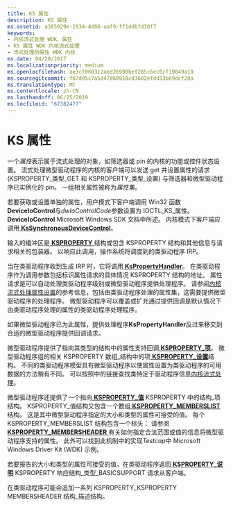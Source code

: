```yaml
---
title: KS 属性
description: KS 属性
ms.assetid: a385929e-1934-4d88-aaf9-ff1ddbfd30f7
keywords:
- 内核流式处理 WDK，属性
- KS 属性 WDK 内核流式处理
- 流式处理的属性 WDK 内核
ms.date: 04/20/2017
ms.localizationpriority: medium
ms.openlocfilehash: ae3cf060312aed26900bef285c6ec0cf19849a19
ms.sourcegitcommit: fb7d95c7a5d47860918cd3602efdd33b69dcf2da
ms.translationtype: MT
ms.contentlocale: zh-CN
ms.lasthandoff: 06/25/2019
ms.locfileid: "67382477"
---
```

# <a name="ks-properties"></a>KS 属性





一个*属性*表示属于流式处理的对象，如筛选器或 pin 的内核的功能或控件状态设置。 流式处理微型驱动程序的内核的客户端可以发送 get 并设置属性的请求 (KSPROPERTY\_类型\_GET 和 KSPROPERTY\_类型\_设置) 与筛选器和微型驱动程序已实例化的 pin。 一组相关属性被称为*属性集*。

若要获取或设置单独的属性，用户模式下客户端调用 Win32 函数**DeviceIoControl**与*dwIoControlCode*参数设置为 IOCTL\_KS\_属性。 **DeviceIoControl** Microsoft Windows SDK 文档中所述。 内核模式下客户端应调用[ **KsSynchronousDeviceControl**](https://docs.microsoft.com/windows-hardware/drivers/ddi/content/ksproxy/nf-ksproxy-kssynchronousdevicecontrol)。

输入的缓冲区是[ **KSPROPERTY** ](https://docs.microsoft.com/windows-hardware/drivers/ddi/content/ks/ns-ks-ksidentifier)结构或包含 KSPROPERTY 结构和其他信息与请求相关的包装器。 以响应此调用，操作系统将调度到的类驱动程序 IRP。

当在类驱动程序收到生成 IRP 时，它将调用[ **KsPropertyHandler**](https://docs.microsoft.com/windows-hardware/drivers/ddi/content/ks/nf-ks-kspropertyhandler)。 在类驱动程序作为调用参数包括标识属性请求的具体情况 KSPROPERTY 结构的地址。 属性请求是可以自动处理类驱动程序级别或微型驱动程序提供处理程序。 请参阅[内核流式处理属性设置](https://docs.microsoft.com/windows-hardware/drivers/stream/avstream-property-sets)的参考信息，包括由类驱动程序处理的属性集，这需要提供微型驱动程序的处理程序。 微型驱动程序可以覆盖或扩充通过提供回调是默认情况下由类驱动程序处理的属性的类驱动程序处理程序。

如果微型驱动程序已为此属性，提供处理程序**KsPropertyHandler**反过来移交到合适的微型驱动程序提供回调请求。

微型驱动程序提供了指向其类型的结构中的属性支持回调[ **KSPROPERTY\_项**](https://docs.microsoft.com/windows-hardware/drivers/ddi/content/ks/ns-ks-ksproperty_item)。 微型驱动程序组的相关 KSPROPERTY 数组\_结构中的项[ **KSPROPERTY\_设置**](https://docs.microsoft.com/windows-hardware/drivers/ddi/content/ks/ns-ks-ksproperty_set)结构。 不同的类驱动程序模型具有微型驱动程序以使属性设置为类驱动程序的可用数据的方法稍有不同。 可以按照中的链接查找类特定于驱动程序信息[内核流式处理](kernel-streaming.md)。

微型驱动程序还提供了一个指向[ **KSPROPERTY\_值**](https://docs.microsoft.com/windows-hardware/drivers/ddi/content/ks/ns-ks-ksproperty_values) KSPROPERTY 中的结构\_项结构。 KSPROPERTY\_值结构又包含一个数组[ **KSPROPERTY\_MEMBERSLIST** ](https://docs.microsoft.com/windows-hardware/drivers/ddi/content/ks/ns-ks-ksproperty_memberslist)结构。 这是其中微型驱动程序指定的大小和类型的属性可接受的值。 每个 KSPROPERTY\_MEMBERSLIST 结构包含一个标头： 请参阅[ **KSPROPERTY\_MEMBERSHEADER** ](https://docs.microsoft.com/windows-hardware/drivers/ddi/content/ks/ns-ks-ksproperty_membersheader)有关如何指定合法范围或值的信息将微型驱动程序支持的属性。 此外可以找到此机制中的实现*Testcap*中 Microsoft Windows Driver Kit (WDK) 示例。

若要报告的大小和类型的属性可接受的值，在类驱动程序返回[ **KSPROPERTY\_说明**](https://docs.microsoft.com/windows-hardware/drivers/ddi/content/ks/ns-ks-ksproperty_description) KSPROPERTY 响应结构\_类型\_BASICSUPPORT 请求从客户端。

在类驱动程序可能会追加一系列 KSPROPERTY\_KSPROPERTY MEMBERSHEADER 结构\_描述结构。

 

 





